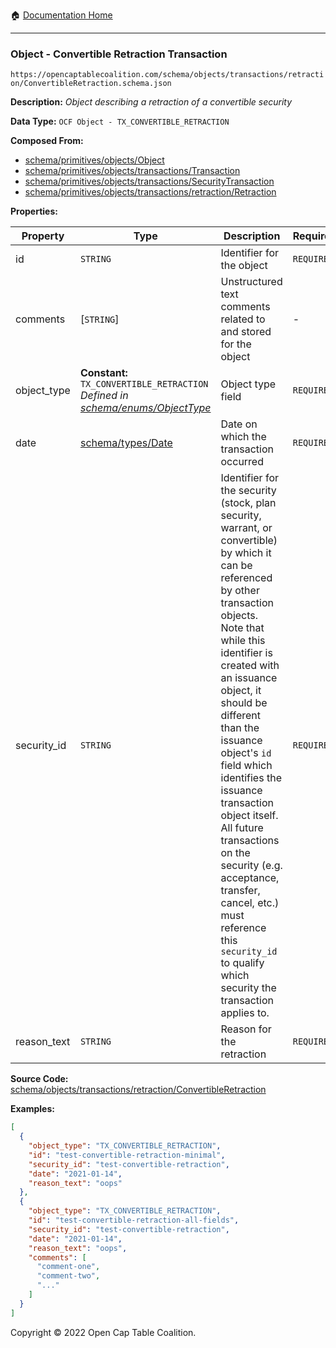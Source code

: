 :house: [Documentation Home](../../../../../README.md)

---

### Object - Convertible Retraction Transaction

`https://opencaptablecoalition.com/schema/objects/transactions/retraction/ConvertibleRetraction.schema.json`

**Description:** _Object describing a retraction of a convertible security_

**Data Type:** `OCF Object - TX_CONVERTIBLE_RETRACTION`

**Composed From:**

- [schema/primitives/objects/Object](../../../primitives/objects/Object.md)
- [schema/primitives/objects/transactions/Transaction](../../../primitives/objects/transactions/Transaction.md)
- [schema/primitives/objects/transactions/SecurityTransaction](../../../primitives/objects/transactions/SecurityTransaction.md)
- [schema/primitives/objects/transactions/retraction/Retraction](../../../primitives/objects/transactions/retraction/Retraction.md)

**Properties:**

| Property    | Type                                                                                                               | Description                                                                                                                                                                                                                                                                                                                                                                                                                                                                                                 | Required   |
| ----------- | ------------------------------------------------------------------------------------------------------------------ | ----------------------------------------------------------------------------------------------------------------------------------------------------------------------------------------------------------------------------------------------------------------------------------------------------------------------------------------------------------------------------------------------------------------------------------------------------------------------------------------------------------- | ---------- |
| id          | `STRING`                                                                                                           | Identifier for the object                                                                                                                                                                                                                                                                                                                                                                                                                                                                                   | `REQUIRED` |
| comments    | [`STRING`]                                                                                                         | Unstructured text comments related to and stored for the object                                                                                                                                                                                                                                                                                                                                                                                                                                             | -          |
| object_type | **Constant:** `TX_CONVERTIBLE_RETRACTION`</br>_Defined in [schema/enums/ObjectType](../../../enums/ObjectType.md)_ | Object type field                                                                                                                                                                                                                                                                                                                                                                                                                                                                                           | `REQUIRED` |
| date        | [schema/types/Date](../../../types/Date.md)                                                                        | Date on which the transaction occurred                                                                                                                                                                                                                                                                                                                                                                                                                                                                      | `REQUIRED` |
| security_id | `STRING`                                                                                                           | Identifier for the security (stock, plan security, warrant, or convertible) by which it can be referenced by other transaction objects. Note that while this identifier is created with an issuance object, it should be different than the issuance object's `id` field which identifies the issuance transaction object itself. All future transactions on the security (e.g. acceptance, transfer, cancel, etc.) must reference this `security_id` to qualify which security the transaction applies to. | `REQUIRED` |
| reason_text | `STRING`                                                                                                           | Reason for the retraction                                                                                                                                                                                                                                                                                                                                                                                                                                                                                   | `REQUIRED` |

**Source Code:** [schema/objects/transactions/retraction/ConvertibleRetraction](../../../../../../schema/objects/transactions/retraction/ConvertibleRetraction.schema.json)

**Examples:**

```json
[
  {
    "object_type": "TX_CONVERTIBLE_RETRACTION",
    "id": "test-convertible-retraction-minimal",
    "security_id": "test-convertible-retraction",
    "date": "2021-01-14",
    "reason_text": "oops"
  },
  {
    "object_type": "TX_CONVERTIBLE_RETRACTION",
    "id": "test-convertible-retraction-all-fields",
    "security_id": "test-convertible-retraction",
    "date": "2021-01-14",
    "reason_text": "oops",
    "comments": [
      "comment-one",
      "comment-two",
      "..."
    ]
  }
]
```

Copyright © 2022 Open Cap Table Coalition.
